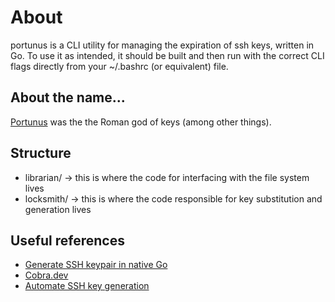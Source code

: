 # About
portunus is a CLI utility for managing the expiration of ssh keys, written in Go.
To use it as intended, it should be built and then run with the correct CLI flags directly from your ~/.bashrc (or equivalent) file.

## About the name...
[Portunus](https://en.wikipedia.org/wiki/Portunus_(mythology)) was the the Roman god of keys (among other things).

## Structure
- librarian/ -> this is where the code for interfacing with the file system lives
- locksmith/ -> this is where the code responsible for key substitution and generation lives

## Useful references
- [Generate SSH keypair in native Go](https://gist.github.com/devinodaniel/8f9b8a4f31573f428f29ec0e884e6673)
- [Cobra.dev](https://cobra.dev/)
- [Automate SSH key generation](https://nathanielhoag.com/blog/2014/05/26/automate-ssh-key-generation-and-deployment/)
